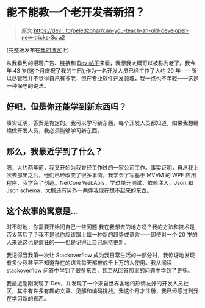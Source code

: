 # 能不能教一个老开发者新招？

> 原文:[https://dev . to/peledzohar/can-you-teach-an-old-developer-new-tricks-3c a2](https://dev.to/peledzohar/can-you-teach-an-old-developer-new-tricks-3ca2)

(完整版发布在[我的博客](https://zoharpeled.wordpress.com/2019/09/25/can-you-teach-an-old-developer-new-tricks/)上)

从我看到的招聘广告、链接和 [Dev 帖子](https://dev.to/moopet/what-s-my-age-again-14eh)来看，我想我大概可以被称为老了。我今年 43 岁(这个月庆祝了我的生日),作为一名开发人员已经工作了大约 20 年——所以尽管我并不觉得自己有多老，但在专业软件开发领域，我一点也不年轻——这是一种保守的说法。

## 好吧，但是你还能学到新东西吗？

事实证明，答案是肯定的。我可以学习新东西，每个开发人员都知道，如果我想继续做开发人员，我必须能够学习新东西。

## [](#so-what-have-i-learned-lately)那么，我最近学到了什么？

嗯，大约两年前，我又开始为我曾经工作过的一家公司工作。事实证明，自从我上次去那里之后，他们已经改变了很多事情。我学会了写基于 MVVM 的 WPF 应用程序，我学会了创造。NetCore WebApis，学过单元测试，依赖注入，Json 和 Json schema，大概还有另外一两件我现在想不起来的东西。

## [](#and-the-moral-of-the-story-is)这个故事的寓意是…

时不时地，你需要开始问自己一些问题:我在我想去的地方吗？我的方法和技术是否太落后了？我不是说你应该跟上每一种新的趋势或语言——即使对一个 20 岁的人来说这也是疯狂的——但是记得让自己保持更新。

我记得当我第一次让 Stackoverflow 成为我日常生活的一部分时，我惊讶地发现有多少我甚至不知道存在的语言每天都被成千上万的人使用。我从阅读 stackoverflow 问答中学到了很多东西，甚至从回答那里的问题中学到了更多。

我最近刚刚发现了 Dev，并发现了一个来自世界各地的热情友好的开发人员社区，其中有许多有趣的文章、见解和编码挑战。我这个月才注册，我已经感觉到我在学习新的东西。